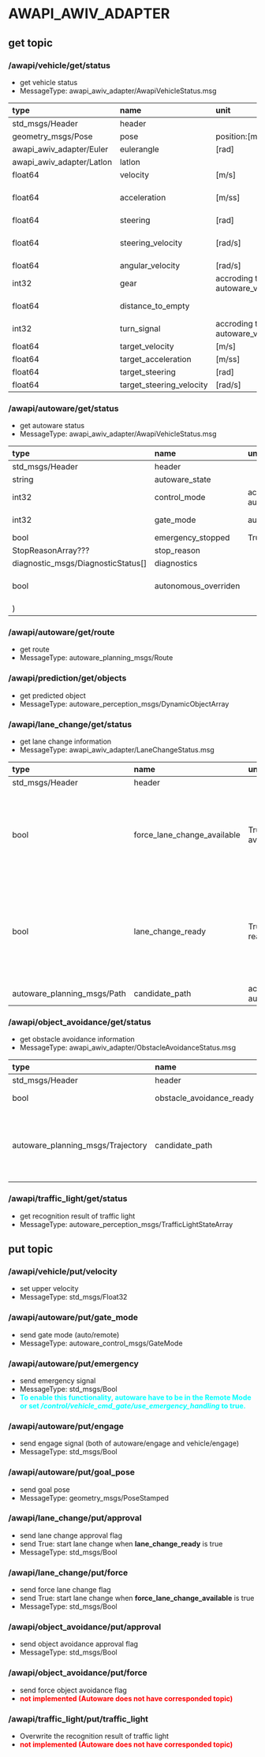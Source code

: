 # AWAPI_AWIV_ADAPTER

## get topic

### /awapi/vehicle/get/status

- get vehicle status
- MessageType: awapi_awiv_adapter/AwapiVehicleStatus.msg

| type                      | name                     | unit                                          | note                                         |
| :------------------------ | :----------------------- | :-------------------------------------------- | :------------------------------------------- |
| std_msgs/Header           | header                   |                                               |                                              |
| geometry_msgs/Pose        | pose                     | position:[m]                                  |                                              |
| awapi_awiv_adapter/Euler  | eulerangle               | [rad]                                         | roll/pitch/yaw                               |
| awapi_awiv_adapter/Latlon | latlon                   |                                               | lat/lon/alt                                  |
| float64                   | velocity                 | [m/s]                                         |                                              |
| float64                   | acceleration             | [m/ss]                                        | calculate from velocity in awapi_adapter     |
| float64                   | steering                 | [rad]                                         |                                              |
| float64                   | steering_velocity        | [rad/s]                                       | calculate from steering in awapi_adapter     |
| float64                   | angular_velocity         | [rad/s]                                       |                                              |
| int32                     | gear                     | accroding to autoware_vehicle_msgs/Shift      |                                              |
| float64                   | distance_to_empty        |                                               | <font color="Red">**not implemented**</font> |
| int32                     | turn_signal              | accroding to autoware_vehicle_msgs/TurnSignal |                                              |
| float64                   | target_velocity          | [m/s]                                         |                                              |
| float64                   | target_acceleration      | [m/ss]                                        |                                              |
| float64                   | target_steering          | [rad]                                         |                                              |
| float64                   | target_steering_velocity | [rad/s]                                       |                                              |

### /awapi/autoware/get/status

- get autoware status
- MessageType: awapi_awiv_adapter/AwapiVehicleStatus.msg

| type                               | name                 | unit                                           | note                                                          |
| :--------------------------------- | :------------------- | :--------------------------------------------- | :------------------------------------------------------------ |
| std_msgs/Header                    | header               |                                                |                                                               |
| string                             | autoware_state       |                                                |                                                               |
| int32                              | control_mode         | accroding to autoware_vehicle_msgs/ControlMode | manual/auto (changed by /awapi/autoware/put/engage)           |
| int32                              | gate_mode            | autoware_vehicle_msgs/GateMode                 | auto/remote (it is valid only when control_mode=auto))        |
| bool                               | emergency_stopped    | True in emergency mode                         |                                                               |
| StopReasonArray???                 | stop_reason          |                                                | <font color="Red">**not implemented**</font>                  |
| diagnostic_msgs/DiagnosticStatus[] | diagnostics          |                                                |                                                               |
| bool                               | autonomous_overriden |                                                | get info from pacmod msg directly (global_rpt/override_active |
| )                                  |

### /awapi/autoware/get/route

- get route
- MessageType: autoware_planning_msgs/Route

### /awapi/prediction/get/objects

- get predicted object
- MessageType: autoware_perception_msgs/DynamicObjectArray

### /awapi/lane_change/get/status

- get lane change information
- MessageType: awapi_awiv_adapter/LaneChangeStatus.msg

| type                        | name                        | unit                                     | note                                                                               |
| :-------------------------- | :-------------------------- | :--------------------------------------- | :--------------------------------------------------------------------------------- |
| std_msgs/Header             | header                      |                                          |                                                                                    |
| bool                        | force_lane_change_available | True when lane change is avilable        | available: Physically lane changeable state (do not consider other vehicle)        |
| bool                        | lane_change_ready           | True when lane change is ready           | ready: State that ego-vehicle can change lane without collision with other vehicle |
| autoware_planning_msgs/Path | candidate_path              | according to autoware_planning_msgs/Path |                                                                                    |

### /awapi/object_avoidance/get/status

- get obstacle avoidance information
- MessageType: awapi_awiv_adapter/ObstacleAvoidanceStatus.msg

| type                              | name                     | unit                                           | note                                                  |
| :-------------------------------- | :----------------------- | :--------------------------------------------- | :---------------------------------------------------- |
| std_msgs/Header                   | header                   |                                                |                                                       |
| bool                              | obstacle_avoidance_ready | True when obstacle avoidance is ready          |                                                       |
| autoware_planning_msgs/Trajectory | candidate_path           | according to autoware_planning_msgs/Trajectory | Msg type is different from lane change candidate path |

### /awapi/traffic_light/get/status

- get recognition result of traffic light
- MessageType: autoware_perception_msgs/TrafficLightStateArray

## put topic

### /awapi/vehicle/put/velocity

- set upper velocity
- MessageType: std_msgs/Float32

### /awapi/autoware/put/gate_mode

- send gate mode (auto/remote)
- MessageType: autoware_control_msgs/GateMode

### /awapi/autoware/put/emergency

- send emergency signal
- MessageType: std_msgs/Bool
- <font color="Cyan">**To enable this functionality, autoware have to be in the Remote Mode or set _/control/vehicle_cmd_gate/use_emergency_handling_ to true.**</font>

### /awapi/autoware/put/engage

- send engage signal (both of autoware/engage and vehicle/engage)
- MessageType: std_msgs/Bool

### /awapi/autoware/put/goal_pose

- send goal pose
- MessageType: geometry_msgs/PoseStamped

### /awapi/lane_change/put/approval

- send lane change approval flag
- send True: start lane change when **lane_change_ready** is true
- MessageType: std_msgs/Bool

### /awapi/lane_change/put/force

- send force lane change flag
- send True: start lane change when **force_lane_change_available** is true
- MessageType: std_msgs/Bool

### /awapi/object_avoidance/put/approval

- send object avoidance approval flag
- MessageType: std_msgs/Bool

### /awapi/object_avoidance/put/force

- send force object avoidance flag
- <font color="Red">**not implemented (Autoware does not have corresponded topic)**</font>

### /awapi/traffic_light/put/traffic_light

- Overwrite the recognition result of traffic light
- <font color="Red">**not implemented (Autoware does not have corresponded topic)**</font>
